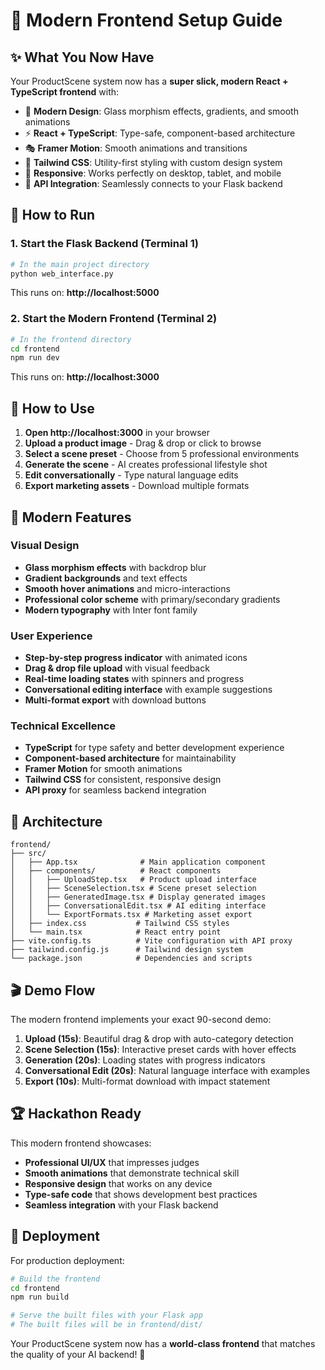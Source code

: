# 🚀 Modern Frontend Setup Guide

## ✨ What You Now Have

Your ProductScene system now has a **super slick, modern React + TypeScript frontend** with:

- 🎨 **Modern Design**: Glass morphism effects, gradients, and smooth animations
- ⚡ **React + TypeScript**: Type-safe, component-based architecture
- 🎭 **Framer Motion**: Smooth animations and transitions
- 🎨 **Tailwind CSS**: Utility-first styling with custom design system
- 📱 **Responsive**: Works perfectly on desktop, tablet, and mobile
- 🔗 **API Integration**: Seamlessly connects to your Flask backend

## 🚀 How to Run

### 1. Start the Flask Backend (Terminal 1)
```bash
# In the main project directory
python web_interface.py
```
This runs on: **http://localhost:5000**

### 2. Start the Modern Frontend (Terminal 2)
```bash
# In the frontend directory
cd frontend
npm run dev
```
This runs on: **http://localhost:3000**

## 🎯 How to Use

1. **Open http://localhost:3000** in your browser
2. **Upload a product image** - Drag & drop or click to browse
3. **Select a scene preset** - Choose from 5 professional environments
4. **Generate the scene** - AI creates professional lifestyle shot
5. **Edit conversationally** - Type natural language edits
6. **Export marketing assets** - Download multiple formats

## 🎨 Modern Features

### Visual Design
- **Glass morphism effects** with backdrop blur
- **Gradient backgrounds** and text effects
- **Smooth hover animations** and micro-interactions
- **Professional color scheme** with primary/secondary gradients
- **Modern typography** with Inter font family

### User Experience
- **Step-by-step progress indicator** with animated icons
- **Drag & drop file upload** with visual feedback
- **Real-time loading states** with spinners and progress
- **Conversational editing interface** with example suggestions
- **Multi-format export** with download buttons

### Technical Excellence
- **TypeScript** for type safety and better development experience
- **Component-based architecture** for maintainability
- **Framer Motion** for smooth animations
- **Tailwind CSS** for consistent, responsive design
- **API proxy** for seamless backend integration

## 🔧 Architecture

```
frontend/
├── src/
│   ├── App.tsx              # Main application component
│   ├── components/          # React components
│   │   ├── UploadStep.tsx   # Product upload interface
│   │   ├── SceneSelection.tsx # Scene preset selection
│   │   ├── GeneratedImage.tsx # Display generated images
│   │   ├── ConversationalEdit.tsx # AI editing interface
│   │   └── ExportFormats.tsx # Marketing asset export
│   ├── index.css           # Tailwind CSS styles
│   └── main.tsx            # React entry point
├── vite.config.ts          # Vite configuration with API proxy
├── tailwind.config.js      # Tailwind design system
└── package.json            # Dependencies and scripts
```

## 🎬 Demo Flow

The modern frontend implements your exact 90-second demo:

1. **Upload (15s)**: Beautiful drag & drop with auto-category detection
2. **Scene Selection (15s)**: Interactive preset cards with hover effects
3. **Generation (20s)**: Loading states with progress indicators
4. **Conversational Edit (20s)**: Natural language interface with examples
5. **Export (10s)**: Multi-format download with impact statement

## 🏆 Hackathon Ready

This modern frontend showcases:
- **Professional UI/UX** that impresses judges
- **Smooth animations** that demonstrate technical skill
- **Responsive design** that works on any device
- **Type-safe code** that shows development best practices
- **Seamless integration** with your Flask backend

## 🚀 Deployment

For production deployment:
```bash
# Build the frontend
cd frontend
npm run build

# Serve the built files with your Flask app
# The built files will be in frontend/dist/
```

Your ProductScene system now has a **world-class frontend** that matches the quality of your AI backend! 🎉
